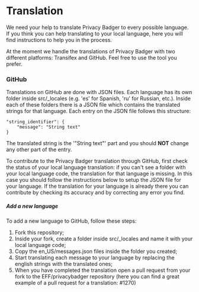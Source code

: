 # Translation

We need your help to translate Privacy Badger to every possible language.
If you think you can help translating to your local language, here you
will find instructions to help you in the process.

At the moment we handle the translations of Privacy Badger with two different
platforms: Transifex and GitHub. Feel free to use the tool you prefer.

### GitHub

Translations on GitHub are done with JSON files.
Each language has its own folder inside src/_locales (e.g. 'es' for Spanish,
'ru' for Russian, etc.).
Inside each of these folders there is a JSON file which contains the translated
strings for that language. Each entry on the JSON file follows this structure:

    "string_identifier": {
        "message": "String text"
    }
    
The translated string is the '"String text"' part and you should **NOT** change
any other part of the entry.

To contribute to the Privacy Badger translation through GitHub, first check the
status of your local language translation: if you can't see a folder with your 
local language code, the translation for that language is missing. In this case
you should follow the instructions below to setup the JSON file for your language.
If the translation for your language is already there you can contribute by checking
its accuracy and by correcting any error you find.

##### Add a new language

To add a new language to GitHub, follow these steps:

1. Fork this repository;
2. Inside your fork, create a folder inside src/_locales and name it
with your local language code;
3. Copy the en_US/messages.json files inside the folder you created;
4. Start translating each message to your language by replacing the
english strings with the translated ones;
5. When you have completed the translation open a pull request from
your fork to the EFF/privacybadger repository (here you can find
a great example of a pull request for a translation: #1270)
